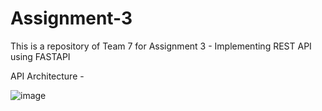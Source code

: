 # Assignment-3


This is a repository of Team 7 for Assignment 3 - Implementing REST API using FASTAPI

API Architecture - 

![image](https://user-images.githubusercontent.com/91439390/157821639-37dbbd72-8548-4029-bcca-b3177c66c39f.png)
